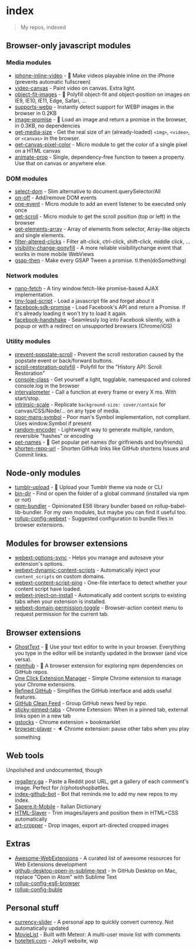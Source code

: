 # index

> My repos, indexed

## Browser-only javascript modules

### Media modules

* [iphone-inline-video](https://github.com/bfred-it/iphone-inline-video) - 📱 Make videos playable inline on the iPhone (prevents automatic fullscreen)
* [video-canvas](https://github.com/bfred-it/video-canvas) - Paint video on canvas. Extra light.
* [object-fit-images](https://github.com/bfred-it/object-fit-images) - 🗻 Polyfill object-fit and object-position on images on IE9, IE10, IE11, Edge, Safari, ...
* [supports-webp](https://github.com/bfred-it/supports-webp) - Instantly detect support for WEBP images in the browser in 0.2KB
* [image-promise](https://github.com/bfred-it/image-promise) - 🌄 Load an image and return a promise in the browser, in 0.3KB, no dependencies
* [get-media-size](https://github.com/bfred-it/get-media-size) - Get the real size of an (already-loaded) `<img>`, `<video>`, or `<canvas>` in the browser.
* [get-canvas-pixel-color](https://github.com/bfred-it/get-canvas-pixel-color) - Micro module to get the color of a single pixel on a HTML canvas
* [animate-prop](https://github.com/bfred-it/animate-prop) - Single, dependency-free function to tween a property. Use that on canvas or anywhere else.

### DOM modules

* [select-dom](https://github.com/bfred-it/select-dom) - Slim alternative to document.querySelector/All
* [on-off](https://github.com/bfred-it/on-off) - Add/remove DOM events
* [one-event](https://github.com/bfred-it/one-event) - Micro module to add an event listener to be executed only once
* [get-scroll](https://github.com/bfred-it/get-scroll) - Micro module to get the scroll position (top or left) in the browser
* [get-elements-array](https://github.com/bfred-it/get-elements-array) - Array of elements from selector, Array-like objects and single elements.
* [filter-altered-clicks](https://github.com/bfred-it/filter-altered-clicks) - Filter alt-click, ctrl-click, shift-click, middle click, ...
* [visibility-change-ponyfill](https://github.com/bfred-it/visibility-change-ponyfill) - A more reliable visibilitychange event that works in more mobile WebViews
* [gsap-then](https://github.com/bfred-it/gsap-then) - Make every GSAP Tween a promise. tl.then(doSomething)

### Network modules

* [nano-fetch](https://github.com/bfred-it/nano-fetch) - A tiny window.fetch-like promise-based AJAX implementation.
* [tiny-load-script](https://github.com/bfred-it/tiny-load-script) - Load a javascript file and forget about it
* [facebook-sdk-promise](https://github.com/bfred-it/facebook-sdk-promise) - Load Facebook's API and return a Promise. If it's already loading it won't try to load it again.
* [facebook-handshake](https://github.com/bfred-it/facebook-handshake) - Seamlessly log into Facebook silently, with a popup or with a redirect on unsupported browsers (Chrome/iOS)

### Utility modules

* [prevent-popstate-scroll](https://github.com/bfred-it/prevent-popstate-scroll) - Prevent the scroll restoration caused by the popstate event or back/forward buttons.
* [scroll-restoration-polyfill](https://github.com/bfred-it/scroll-restoration-polyfill) - Polyfill for the "History API: Scroll Restoration"
* [console-class](https://github.com/bfred-it/console-class) - Get yourself a light, togglable, namespaced and colored console.log in the browser
* [intervalometer](https://github.com/bfred-it/intervalometer) - Call a function at every frame or every X ms. With start/stop.
* [intrinsic-scale](https://github.com/bfred-it/intrinsic-scale) - Replicate `background-size: cover/contain` for canvas/CSS/Node/… on any type of media.
* [poor-mans-symbol](https://github.com/bfred-it/poor-mans-symbol) - Poor man's Symbol implementation, not compliant. Uses window.Symbol if present
* [random-encoder](https://github.com/bfred-it/random-encoder) - Lightweight way to generate multiple, random, reversible "hashes" or encoding
* [pet-names](https://github.com/bfred-it/pet-names) - &#128145; Get popular pet names (for girlfriends and boyfriends)
* [shorten-repo-url](https://github.com/bfred-it/shorten-repo-url) - Shorten GitHub links like GitHub shortens Issues and Commit links.

## Node-only modules

* [tumblr-upload](https://github.com/bfred-it/tumblr-upload) - 🚡 Upload your Tumblr theme via node or CLI
* [bin-dir](https://github.com/bfred-it/bin-dir) - Find or open the folder of a global command (installed via npm or not)
* [npm-bundler](https://github.com/bfred-it/npm-bundler) - Opinionated ES6 library bundler based on rollup-babel-lib-bundler. For my own modules, but maybe you can find it useful too.
* [rollup-config-webext](https://github.com/bfred-it/webext-inject-on-install) - Suggested configuration to bundle files in browser extensions.

## Modules for browser extensions

* [webext-options-sync](https://github.com/bfred-it/webext-options-sync) - Helps you manage and autosave your extension's options.
* [webext-dynamic-content-scripts](https://github.com/bfred-it/webext-dynamic-content-scripts) - Automatically inject your `content_scripts` on custom domains.
* [webext-content-script-ping](https://github.com/bfred-it/webext-content-script-ping) - One-file interface to detect whether your content script have loaded.
* [webext-inject-on-install](https://github.com/bfred-it/webext-inject-on-install) - Automatically add content scripts to existing tabs when your extension is installed.
* [webext-domain-permission-toggle](https://github.com/bfred-it/webext-domain-permission-toggle) - Browser-action context menu to request permission for the current tab.

## Browser extensions

* [GhostText](https://github.com/GhostText/GhostText) - :ghost: Use your text editor to write in your browser. Everything you type in the editor will be instantly updated in the browser (and vice versa).
* [npmhub](https://github.com/npmhub/npmhub/) - :mag_right: A browser extension for exploring npm dependencies on GitHub repos.
* [One Click Extension Manager](https://github.com/HangYang/ext_manager) - Simple Chrome extension to manage your Chrome extensions.
* [Refined GitHub](https://github.com/sindresorhus/refined-github/) - Simplifies the GitHub interface and adds useful features.
* [GitHub Clean Feed](https://github.com/bfred-it/github-clean-feed) - Group GitHub news feed by repo.
* [sticky-pinned-tabs](https://github.com/bfred-it/sticky-pinned-tabs) - Chrome Extension: When in a pinned tab, external links open in a new tab
* [gstocks](https://github.com/bfred-it/gstocks) - Chrome extension + bookmarklet
* [browser-player](https://github.com/bfred-it/browser-player) - 🔈 Chrome extension: pause other tabs when you play something

## Web tools

Unpolished and undocumented, though

* [regallery.ga](https://github.com/bfred-it/regallery.ga) - Paste a Reddit post URL, get a gallery of each comment's image. Perfect for /r/photoshopbattles.
* [index-github-bot](https://github.com/bfred-it/index-github-bot) - Bot that reminds me to add my new repos to my index.
* [Sapere.it-Mobile](https://github.com/bfred-it/Sapere.it-Mobile) - Italian Dictionary
* [HTML-Slayer](https://github.com/bfred-it/HTML-Slayer) - Trim images/layers and position them in HTML+CSS automatically
* [art-cropper](https://github.com/bfred-it/art-cropper) - Drop images, export art-directed cropped images

## Extras

* [Awesome-WebExtensions](https://github.com/bfred-it/Awesome-WebExtensions) - A curated list of awesome resources for Web Extensions development
* [github-desktop-open-in-sublime-text](https://github.com/bfred-it/github-desktop-open-in-sublime-text) - In GitHub Desktop on Mac, replace "Open in Atom" with Sublime Text
* [rollup-config-es6-browser](https://github.com/bfred-it/rollup-config-es6-browser)
* [rollup-config-buble](https://github.com/bfred-it/rollup-config-buble)

## Personal stuff

* [currency-slider](https://github.com/bfred-it/currency-slider) - A personal app to quickly convert currency. Not automatically updated
* [MovieList](https://github.com/bfred-it/MovieList) - Built with Meteor: A multi-user movie list with comments
* [hotelteti.com](https://github.com/bfred-it/hotelteti.com) - Jekyll website, wip

